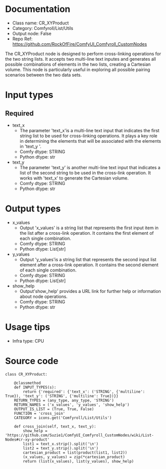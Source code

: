 # Documentation
- Class name: CR_XYProduct
- Category: Comfyroll/List/Utils
- Output node: False
- Repo Ref: https://github.com/RockOfFire/ComfyUI_Comfyroll_CustomNodes

The CR_XYProduct node is designed to perform cross-linking operations for the two string lists. It accepts two multi-line text inputes and generates all possible combinations of elements in the two lists, creating a Cartesian volume. This node is particularly useful in exploring all possible pairing scenarios between the two data sets.

# Input types
## Required
- text_x
    - The parameter 'text_x'is a multi-line text input that indicates the first string list to be used for cross-linking operations. It plays a key role in determining the elements that will be associated with the elements in 'text_y '.
    - Comfy dtype: STRING
    - Python dtype: str
- text_y
    - The parameter 'text_y' is another multi-line text input that indicates a list of the second string to be used in the cross-link operation. It works with 'text_x' to generate the Cartesian volume.
    - Comfy dtype: STRING
    - Python dtype: str

# Output types
- x_values
    - Output 'x_values' is a string list that represents the first input item in the list after a cross-link operation. It contains the first element of each single combination.
    - Comfy dtype: STRING
    - Python dtype: List[str]
- y_values
    - Output 'y_values'is a string list that represents the second input list element after a cross-link operation. It contains the second element of each single combination.
    - Comfy dtype: STRING
    - Python dtype: List[str]
- show_help
    - Output'show_help' provides a URL link for further help or information about node operations.
    - Comfy dtype: STRING
    - Python dtype: str

# Usage tips
- Infra type: CPU

# Source code
```
class CR_XYProduct:

    @classmethod
    def INPUT_TYPES(s):
        return {'required': {'text_x': ('STRING', {'multiline': True}), 'text_y': ('STRING', {'multiline': True})}}
    RETURN_TYPES = (any_type, any_type, 'STRING')
    RETURN_NAMES = ('x_values', 'y_values', 'show_help')
    OUTPUT_IS_LIST = (True, True, False)
    FUNCTION = 'cross_join'
    CATEGORY = icons.get('Comfyroll/List/Utils')

    def cross_join(self, text_x, text_y):
        show_help = 'https://github.com/Suzie1/ComfyUI_Comfyroll_CustomNodes/wiki/List-Nodes#cr-xy-product'
        list1 = text_x.strip().split('\n')
        list2 = text_y.strip().split('\n')
        cartesian_product = list(product(list1, list2))
        (x_values, y_values) = zip(*cartesian_product)
        return (list(x_values), list(y_values), show_help)
```